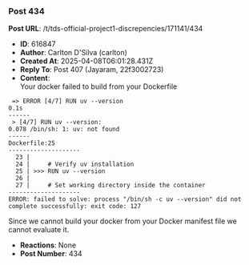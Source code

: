 ### Post 434
**Post URL**: /t/tds-official-project1-discrepencies/171141/434
- **ID**: 616847
- **Author**: Carlton D'Silva (carlton)
- **Created At**: 2025-04-08T06:01:28.431Z
- **Reply To**: Post 407 (Jayaram, 22f3002723)
- **Content**:  
  Your docker failed to build from your Dockerfile
<pre><code class="lang-auto"> =&gt; ERROR [4/7] RUN uv --version                                                                                                                        0.1s
------
 &gt; [4/7] RUN uv --version:
0.078 /bin/sh: 1: uv: not found
------
Dockerfile:25
--------------------
  23 |     
  24 |     # Verify uv installation
  25 | &gt;&gt;&gt; RUN uv --version
  26 |     
  27 |     # Set working directory inside the container
--------------------
ERROR: failed to solve: process "/bin/sh -c uv --version" did not complete successfully: exit code: 127
</code></pre>
Since we cannot build your docker from your Docker manifest file we cannot evaluate it.
- **Reactions**: None
- **Post Number**: 434

